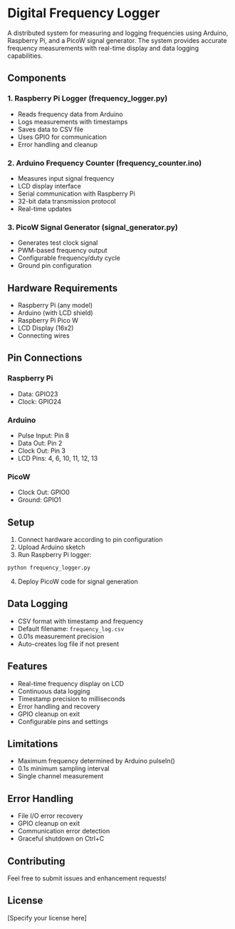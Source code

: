 # Digital Frequency Logger

A distributed system for measuring and logging frequencies using Arduino, Raspberry Pi, and a PicoW signal generator. The system provides accurate frequency measurements with real-time display and data logging capabilities.

## Components

### 1. Raspberry Pi Logger (frequency_logger.py)
- Reads frequency data from Arduino
- Logs measurements with timestamps
- Saves data to CSV file
- Uses GPIO for communication
- Error handling and cleanup

### 2. Arduino Frequency Counter (frequency_counter.ino)
- Measures input signal frequency
- LCD display interface
- Serial communication with Raspberry Pi
- 32-bit data transmission protocol
- Real-time updates

### 3. PicoW Signal Generator (signal_generator.py)
- Generates test clock signal
- PWM-based frequency output
- Configurable frequency/duty cycle
- Ground pin configuration

## Hardware Requirements

- Raspberry Pi (any model)
- Arduino (with LCD shield)
- Raspberry Pi Pico W
- LCD Display (16x2)
- Connecting wires

## Pin Connections

### Raspberry Pi
- Data: GPIO23
- Clock: GPIO24

### Arduino
- Pulse Input: Pin 8
- Data Out: Pin 2
- Clock Out: Pin 3
- LCD Pins: 4, 6, 10, 11, 12, 13

### PicoW
- Clock Out: GPIO0
- Ground: GPIO1

## Setup

1. Connect hardware according to pin configuration
2. Upload Arduino sketch
3. Run Raspberry Pi logger:
```bash
python frequency_logger.py
```
4. Deploy PicoW code for signal generation

## Data Logging

- CSV format with timestamp and frequency
- Default filename: `frequency_log.csv`
- 0.01s measurement precision
- Auto-creates log file if not present

## Features

- Real-time frequency display on LCD
- Continuous data logging
- Timestamp precision to milliseconds
- Error handling and recovery
- GPIO cleanup on exit
- Configurable pins and settings

## Limitations

- Maximum frequency determined by Arduino pulseIn()
- 0.1s minimum sampling interval
- Single channel measurement

## Error Handling

- File I/O error recovery
- GPIO cleanup on exit
- Communication error detection
- Graceful shutdown on Ctrl+C

## Contributing

Feel free to submit issues and enhancement requests!

## License

[Specify your license here]
